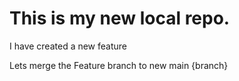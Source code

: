 # This is my new local repo.
 <p>I have created a new feature</p>
<p> Lets merge the Feature branch to new main {branch}</p>